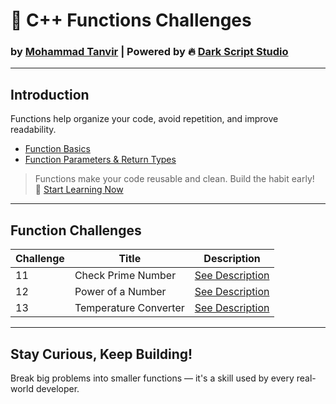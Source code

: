 # 🧠 C++ Functions Challenges  
### by [Mohammad Tanvir](https://github.com/villainXtanvir) | Powered by 🔥 [Dark Script Studio](https://github.com/orgs/darkscriptstudio)

---

## Introduction

Functions help organize your code, avoid repetition, and improve readability.

- [Function Basics](https://github.com/darkscriptstudio/cpp-zero-to-hero-challenges/blob/main/level-01-beginner/docs/function.md)
- [Function Parameters & Return Types](https://github.com/darkscriptstudio/cpp-zero-to-hero-challenges/blob/main/level-01-beginner/docs/function.md)

> Functions make your code reusable and clean. Build the habit early!  
> 🧠 [Start Learning Now](https://github.com/darkscriptstudio/cpp-zero-to-hero-challenges/blob/main/level-01-beginner/docs/function.md)

---

## Function Challenges

| Challenge | Title	                | Description                                 |
|-----------|------------------------|---------------------------------------------|
| 11	    | Check Prime Number      | [See Description](./11-check-prime-number/README.md) |
| 12	    | Power of a Number        | [See Description](./12-power-of-a-number/README.md) |
| 13	    | Temperature Converter    | [See Description](./13-temperature-converter/README.md) |

---

## Stay Curious, Keep Building!
Break big problems into smaller functions — it's a skill used by every real-world developer.